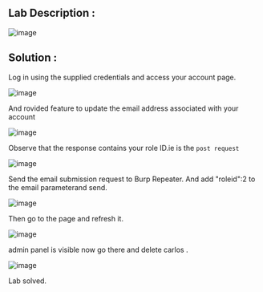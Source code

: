 ## Lab Description :

![image](https://github.com/ananthan05/Portswigger_labs/assets/140697378/544be3ed-0756-4544-99ad-795f184d3877)


## Solution :
Log in using the supplied credentials and access your account page.

![image](https://github.com/ananthan05/Portswigger_labs/assets/140697378/414d9203-c844-4cbf-8aed-b2a42f786cf5)

And rovided feature to update the email address associated with your account

![image](https://github.com/ananthan05/Portswigger_labs/assets/140697378/7fdf5293-05b0-4b44-aec1-12daab9f3b17)

Observe that the response contains your role ID.ie is the `post request` 

![image](https://github.com/ananthan05/Portswigger_labs/assets/140697378/1d948e21-3d8b-4ddd-96c5-968f926e6e40)

Send the email submission request to Burp Repeater. And add "roleid":2 to the email parameterand send.

![image](https://github.com/ananthan05/Portswigger_labs/assets/140697378/2ca6c9c7-9e3a-40d4-9e6d-08152f0e4480)

Then go to the page and refresh it.

![image](https://github.com/ananthan05/Portswigger_labs/assets/140697378/7db97071-4ef3-43a6-aebc-aa89b425bfab)

admin panel is visible now go there and delete carlos .

![image](https://github.com/ananthan05/Portswigger_labs/assets/140697378/de55f383-6b2e-4804-9fc1-e56c6a40a9fa)

Lab solved.

